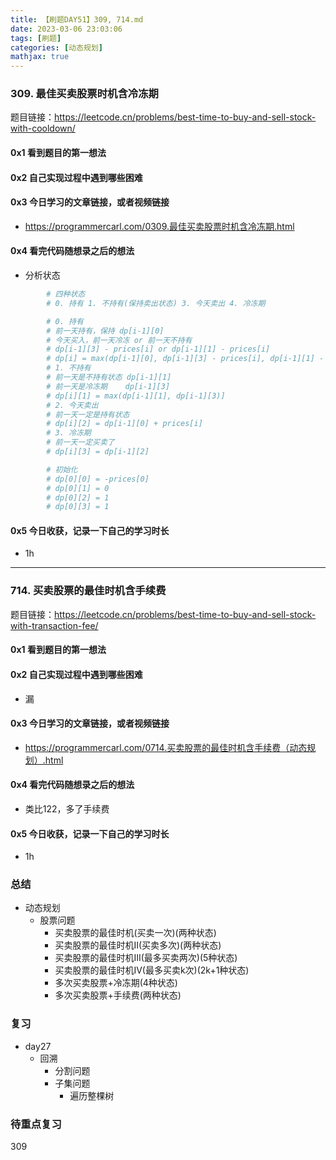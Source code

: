 ```yaml
---
title: 【刷题DAY51】309, 714.md
date: 2023-03-06 23:03:06
tags: [刷题] 
categories: [动态规划]
mathjax: true 
---
```


### 309. 最佳买卖股票时机含冷冻期
题目链接：https://leetcode.cn/problems/best-time-to-buy-and-sell-stock-with-cooldown/

#### 0x1 看到题目的第一想法   

#### 0x2 自己实现过程中遇到哪些困难  

#### 0x3 今日学习的文章链接，或者视频链接
- https://programmercarl.com/0309.最佳买卖股票时机含冷冻期.html

#### 0x4 看完代码随想录之后的想法
- 分析状态
```python
        # 四种状态
        # 0. 持有 1. 不持有(保持卖出状态) 3. 今天卖出 4. 冷冻期

        # 0. 持有
        # 前一天持有，保持 dp[i-1][0]
        # 今天买入，前一天冷冻 or 前一天不持有 
        # dp[i-1][3] - prices[i] or dp[i-1][1] - prices[i]
        # dp[i] = max(dp[i-1][0], dp[i-1][3] - prices[i], dp[i-1][1] - prices[i])
        # 1. 不持有
        # 前一天是不持有状态 dp[i-1][1]
        # 前一天是冷冻期    dp[i-1][3]
        # dp[i][1] = max(dp[i-1][1], dp[i-1][3)]
        # 2. 今天卖出
        # 前一天一定是持有状态 
        # dp[i][2] = dp[i-1][0] + prices[i]
        # 3. 冷冻期
        # 前一天一定买卖了
        # dp[i][3] = dp[i-1][2]

        # 初始化
        # dp[0][0] = -prices[0]
        # dp[0][1] = 0
        # dp[0][2] = 1
        # dp[0][3] = 1
```

#### 0x5 今日收获，记录一下自己的学习时长
- 1h

---

### 714. 买卖股票的最佳时机含手续费
题目链接：https://leetcode.cn/problems/best-time-to-buy-and-sell-stock-with-transaction-fee/

#### 0x1 看到题目的第一想法   

#### 0x2 自己实现过程中遇到哪些困难 
- 漏 

#### 0x3 今日学习的文章链接，或者视频链接
- https://programmercarl.com/0714.买卖股票的最佳时机含手续费（动态规划）.html

#### 0x4 看完代码随想录之后的想法
- 类比122，多了手续费

#### 0x5 今日收获，记录一下自己的学习时长
- 1h


### 总结 
- 动态规划  
    - 股票问题
        - 买卖股票的最佳时机(买卖一次)(两种状态)
        - 买卖股票的最佳时机II(买卖多次)(两种状态)
        - 买卖股票的最佳时机III(最多买卖两次)(5种状态)
        - 买卖股票的最佳时机IV(最多买卖k次)(2k+1种状态)
        - 多次买卖股票+冷冻期(4种状态)
        - 多次买卖股票+手续费(两种状态)

### 复习
- day27
    - 回溯
        - 分割问题
        - 子集问题
            - 遍历整棵树

### 待重点复习   
309